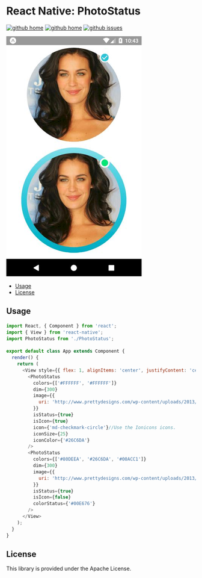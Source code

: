 # React Native: PhotoStatus

[![github home](http://img.shields.io/npm/v/react-native-photo-status.svg?style=flat)](https://www.npmjs.com/package/react-native-photo-status)
[![github home](https://img.shields.io/badge/gaetanozappi-react--native--photo--status-blue.svg?style=flat)](https://github.com/gaetanozappi/react-native-photo-status)
[![github issues](https://img.shields.io/github/issues/gaetanozappi/react-native-photo-status.svg?style=flat)](https://github.com/gaetanozappi/react-native-photo-status/issues)

![PNG](screenshot/react-native-photo-status.png)

-   [Usage](#usage)
-   [License](#license)

## Usage

```javascript
import React, { Component } from 'react';
import { View } from 'react-native';
import PhotoStatus from './PhotoStatus';

export default class App extends Component {
  render() {
    return (
      <View style={{ flex: 1, alignItems: 'center', justifyContent: 'center' }}>
        <PhotoStatus
          colors={['#FFFFFF', '#FFFFFF']}
          dim={300}
          image={{
            uri: 'http://www.prettydesigns.com/wp-content/uploads/2013/12/Megan-Gale-Long-Hairstyle-Layered-Hair.jpg',
          }}
          isStatus={true}
          isIcon={true}
          icon={'md-checkmark-circle'}//Use the Ionicons icons.
          iconSize={25}
          iconColor={'#26C6DA'}
        />
        <PhotoStatus
          colors={['#80DEEA', '#26C6DA', '#00ACC1']}
          dim={300}
          image={{
            uri: 'http://www.prettydesigns.com/wp-content/uploads/2013/12/Megan-Gale-Long-Hairstyle-Layered-Hair.jpg',
          }}
          isStatus={true}
          isIcon={false}
          colorStatus={'#00E676'}
        />
      </View>
    );
  }
}

```

## License
This library is provided under the Apache License.
